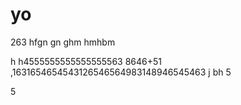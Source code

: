 # yo
263
hfgn
gn
ghm
hmhbm

h
h4555555555555555563
8646+51
,1631654654543126546564983148946545463
j bh
5


5


